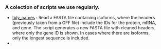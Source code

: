 ### A colection of scripts we use regularly.   

  * [tidy_names](tidy_names/README.md) : Read a FASTA file containing isoforms, where the headers (previously taken from a GFF file) include the IDs for the protein, mRNA, and gene. The script generates a new FASTA file with cleaned headers, where only the gene ID is shown. In cases where there are isoforms, only the longest sequence is included.
  * 
